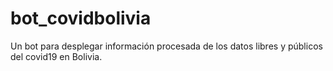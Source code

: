 # bot_covidbolivia
Un bot para desplegar información procesada de los datos libres y públicos del covid19 en Bolivia.
